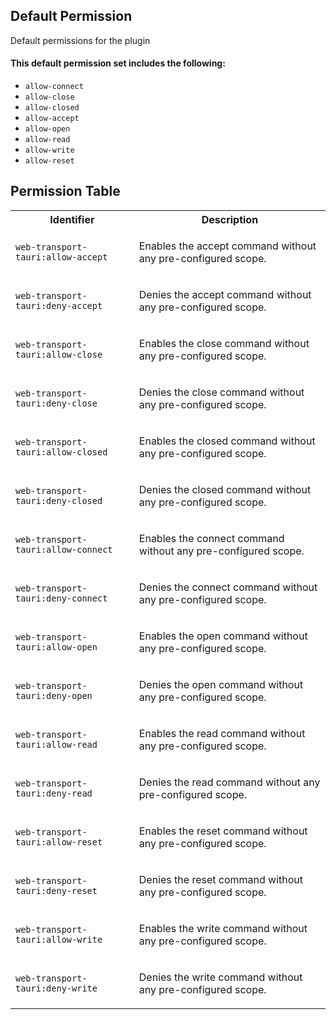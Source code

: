 ## Default Permission

Default permissions for the plugin

#### This default permission set includes the following:

- `allow-connect`
- `allow-close`
- `allow-closed`
- `allow-accept`
- `allow-open`
- `allow-read`
- `allow-write`
- `allow-reset`

## Permission Table

<table>
<tr>
<th>Identifier</th>
<th>Description</th>
</tr>


<tr>
<td>

`web-transport-tauri:allow-accept`

</td>
<td>

Enables the accept command without any pre-configured scope.

</td>
</tr>

<tr>
<td>

`web-transport-tauri:deny-accept`

</td>
<td>

Denies the accept command without any pre-configured scope.

</td>
</tr>

<tr>
<td>

`web-transport-tauri:allow-close`

</td>
<td>

Enables the close command without any pre-configured scope.

</td>
</tr>

<tr>
<td>

`web-transport-tauri:deny-close`

</td>
<td>

Denies the close command without any pre-configured scope.

</td>
</tr>

<tr>
<td>

`web-transport-tauri:allow-closed`

</td>
<td>

Enables the closed command without any pre-configured scope.

</td>
</tr>

<tr>
<td>

`web-transport-tauri:deny-closed`

</td>
<td>

Denies the closed command without any pre-configured scope.

</td>
</tr>

<tr>
<td>

`web-transport-tauri:allow-connect`

</td>
<td>

Enables the connect command without any pre-configured scope.

</td>
</tr>

<tr>
<td>

`web-transport-tauri:deny-connect`

</td>
<td>

Denies the connect command without any pre-configured scope.

</td>
</tr>

<tr>
<td>

`web-transport-tauri:allow-open`

</td>
<td>

Enables the open command without any pre-configured scope.

</td>
</tr>

<tr>
<td>

`web-transport-tauri:deny-open`

</td>
<td>

Denies the open command without any pre-configured scope.

</td>
</tr>

<tr>
<td>

`web-transport-tauri:allow-read`

</td>
<td>

Enables the read command without any pre-configured scope.

</td>
</tr>

<tr>
<td>

`web-transport-tauri:deny-read`

</td>
<td>

Denies the read command without any pre-configured scope.

</td>
</tr>

<tr>
<td>

`web-transport-tauri:allow-reset`

</td>
<td>

Enables the reset command without any pre-configured scope.

</td>
</tr>

<tr>
<td>

`web-transport-tauri:deny-reset`

</td>
<td>

Denies the reset command without any pre-configured scope.

</td>
</tr>

<tr>
<td>

`web-transport-tauri:allow-write`

</td>
<td>

Enables the write command without any pre-configured scope.

</td>
</tr>

<tr>
<td>

`web-transport-tauri:deny-write`

</td>
<td>

Denies the write command without any pre-configured scope.

</td>
</tr>
</table>
